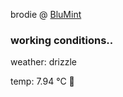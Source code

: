 brodie @ [BluMint](https://www.linkedin.com/company/blumint-io/)

<!--weather_start-->
### working conditions..

weather: drizzle 

temp: 7.94 °C 🧥

<!--weather_end-->
